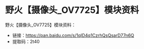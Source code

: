 # 野火【摄像头_OV7725】模块资料
野火【摄像头_OV7725】模块资料：
* 链接：https://pan.baidu.com/s/1qID4q1CzrhQsQsarD77n6Q 
* 提取码：2t40 